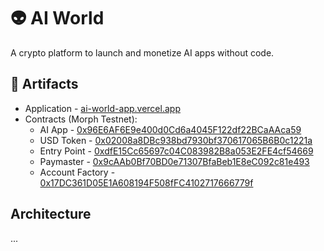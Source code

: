 # 👽 AI World

A crypto platform to launch and monetize AI apps without code.

## 🔗 Artifacts

- Application - [ai-world-app.vercel.app](https://ai-world-app.vercel.app/)
- Contracts (Morph Testnet):
  - AI App - [0x96E6AF6E9e400d0Cd6a4045F122df22BCaAAca59](https://explorer-testnet.morphl2.io/address/0x96E6AF6E9e400d0Cd6a4045F122df22BCaAAca59)
  - USD Token - [0x02008a8DBc938bd7930bf370617065B6B0c1221a](https://explorer-testnet.morphl2.io/address/0x02008a8DBc938bd7930bf370617065B6B0c1221a)
  - Entry Point - [0xdfE15Cc65697c04C083982B8a053E2FE4cf54669](https://explorer-testnet.morphl2.io/address/0x96E6AF6E9e400d0Cd6a4045F122df22BCaAAca59)
  - Paymaster - [0x9cAAb0Bf70BD0e71307BfaBeb1E8eC092c81e493](https://explorer-testnet.morphl2.io/address/0x9cAAb0Bf70BD0e71307BfaBeb1E8eC092c81e493)
  - Account Factory - [0x17DC361D05E1A608194F508fFC4102717666779f](https://explorer-testnet.morphl2.io/address/0x17DC361D05E1A608194F508fFC4102717666779f)

## Architecture

...
